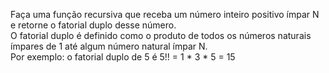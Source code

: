 Faça uma função recursiva que receba um número inteiro positivo ímpar N e retorne o fatorial duplo desse número.</br>
O fatorial duplo é definido como o produto de todos os números naturais ímpares de 1 até algum número natural ímpar N.</br>
Por exemplo: o fatorial duplo de 5 é 5!! = 1 * 3 * 5 = 15</br>
